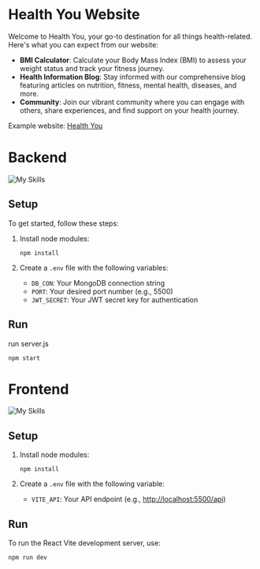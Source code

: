 # Health You Website
  
Welcome to Health You, your go-to destination for all things health-related. Here's what you can expect from our website:

 -  **BMI Calculator**: Calculate your Body Mass Index (BMI) to assess your weight status and track your fitness journey.
-   **Health Information Blog**: Stay informed with our comprehensive blog featuring articles on nutrition, fitness, mental health, diseases, and more.
-   **Community**: Join our vibrant community where you can engage with others, share experiences, and find support on your health journey.

Example website: [Health You](https://healthyou.netlify.app/)

# **Backend**

![My Skills](https://skillicons.dev/icons?i=nodejs,mongo,express)

## Setup
To get started, follow these steps:

 1. Install node modules:

	    npm install

 2. Create a `.env` file with the following variables:

	 -   `DB_CON`: Your MongoDB connection string
	 -   `PORT`: Your desired port number (e.g., 5500)
	-   `JWT_SECRET`: Your JWT secret key for authentication

## Run
run server.js

    npm start


# **Frontend**

![My Skills](https://skillicons.dev/icons?i=react,js,vite,tailwind)

## Setup

 1. Install node modules:

	    npm install

 2. Create a `.env` file with the following variable:

	 -   `VITE_API`: Your API endpoint (e.g., [http://localhost:5500/api](http://localhost:5500/api))

## Run
To run the React Vite development server, use:

    npm run dev
